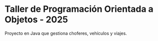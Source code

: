 # Taller de Programación Orientada a Objetos - 2025

Proyecto en Java que gestiona choferes, vehículos y viajes.
